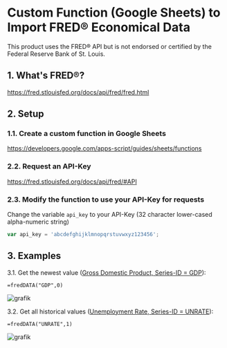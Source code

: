 # Custom Function (Google Sheets) to Import FRED® Economical Data
This product uses the FRED® API but is not endorsed or certified by the Federal Reserve Bank of St. Louis.

## 1. What's FRED®?
https://fred.stlouisfed.org/docs/api/fred/fred.html

## 2. Setup
### 1.1. Create a custom function in Google Sheets
https://developers.google.com/apps-script/guides/sheets/functions

### 2.2. Request an API-Key
https://fred.stlouisfed.org/docs/api/fred/#API

### 2.3. Modify the function to use your API-Key for requests
Change the variable `api_key` to your API-Key (32 character lower-cased alpha-numeric string)

```javascript
var api_key = 'abcdefghijklmnopqrstuvwxyz123456';
```

## 3. Examples

3.1. Get the newest value ([Gross Domestic Product, Series-ID = GDP](https://fred.stlouisfed.org/series/GDP)):

```
=fredDATA("GDP",0)
```

![grafik](https://user-images.githubusercontent.com/66874303/131311079-65da4d12-d301-4137-91f4-f26cdce14242.png)

3.2. Get all historical values ([Unemployment Rate, Series-ID = UNRATE](https://fred.stlouisfed.org/series/UNRATE)):

```
=fredDATA("UNRATE",1)
```

![grafik](https://user-images.githubusercontent.com/66874303/131310253-7ea06b23-5551-4da9-8a40-159efc47ffb7.png)
